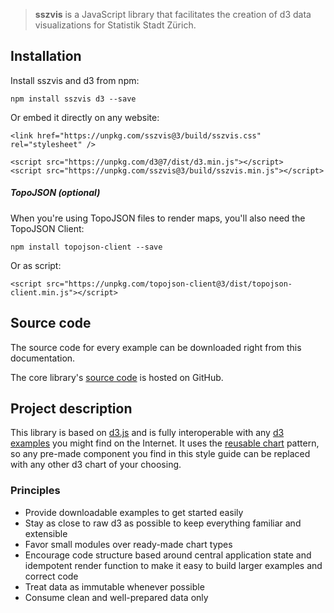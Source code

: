 > **sszvis** is a JavaScript library that facilitates the creation of d3 data visualizations for Statistik Stadt Zürich.

## Installation

Install sszvis and d3 from npm:

```
npm install sszvis d3 --save
```

Or embed it directly on any website:

```code|lang-html
<link href="https://unpkg.com/sszvis@3/build/sszvis.css" rel="stylesheet" />

<script src="https://unpkg.com/d3@7/dist/d3.min.js"></script>
<script src="https://unpkg.com/sszvis@3/build/sszvis.min.js"></script>
```

##### TopoJSON (optional)

When you're using TopoJSON files to render maps, you'll also need the TopoJSON Client:

```
npm install topojson-client --save
```

Or as script:

```code|lang-html
<script src="https://unpkg.com/topojson-client@3/dist/topojson-client.min.js"></script>
```

## Source code

The source code for every example can be downloaded right from this documentation.

The core library's [source code](https://github.com/statistikstadtzuerich/sszvis) is hosted on GitHub.

## Project description

This library is based on [d3.js](http://www.d3js.org) and is fully interoperable with any [d3 examples](http://bl.ocks.org/) you might find on the Internet. It uses the [reusable chart](http://bost.ocks.org/mike/chart/) pattern, so any pre-made component you find in this style guide can be replaced with any other d3 chart of your choosing.

### Principles

- Provide downloadable examples to get started easily
- Stay as close to raw d3 as possible to keep everything familiar and extensible
- Favor small modules over ready-made chart types
- Encourage code structure based around central application state and idempotent render function to make it easy to build larger examples and correct code
- Treat data as immutable whenever possible
- Consume clean and well-prepared data only
